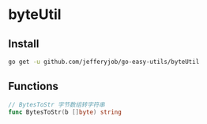 # byteUtil

## Install

```bash
go get -u github.com/jefferyjob/go-easy-utils/byteUtil
```

## Functions

```go
// BytesToStr 字节数组转字符串
func BytesToStr(b []byte) string
```